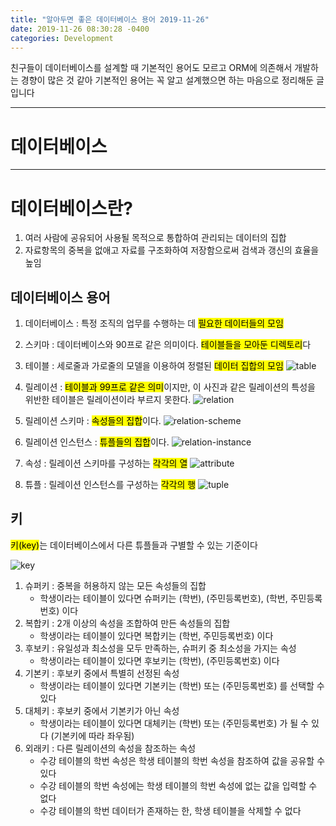 ```yaml
---
title: "알아두면 좋은 데이터베이스 용어 2019-11-26"
date: 2019-11-26 08:30:28 -0400
categories: Development
---
```

친구들이 데이터베이스를 설계할 때 기본적인 용어도 모르고 ORM에 의존해서 개발하는 경향이 많은 것 같아 기본적인 용어는 꼭 알고 설계했으면 하는 마음으로 정리해둔 글입니다
<hr>

# 데이터베이스
<hr>

# 데이터베이스란?
1. 여러 사람에 공유되어 사용될 목적으로 통합하여 관리되는 데이터의 집합
2. 자료항목의 중복을 없애고 자료를 구조화하여 저장함으로써 검색과 갱신의 효율을 높임


## 데이터베이스 용어
1. 데이터베이스 : 특정 조직의 업무를 수행하는 데 <mark>필요한 데이터들의 모임</mark>

2. 스키마 : 데이터베이스와 90프로 같은 의미이다. <mark>테이블들을 모아둔 디렉토리</mark>다

3. 테이블 : 세로줄과 가로줄의 모델을 이용하여 정렬된 <mark>데이터 집합의 모임</mark>
![table](https://user-images.githubusercontent.com/52072077/93692178-bd384080-fb2a-11ea-9192-429e892a164b.png)
4. 릴레이션 : <mark>테이블과 99프로 같은 의미</mark>이지만, 이 사진과 같은 릴레이션의 특성을 위반한 테이블은 릴레이션이라 부르지 못한다.
![relation](https://user-images.githubusercontent.com/52072077/93692167-98dc6400-fb2a-11ea-9364-c204b4e6a10c.png)
5. 릴레이션 스키마 : <mark>속성들의 집합</mark>이다.
![relation-scheme](https://user-images.githubusercontent.com/52072077/93692189-eb1d8500-fb2a-11ea-9476-4caf16e2ad57.png)
6. 릴레이션 인스턴스 : <mark>튜플들의 집합</mark>이다.
![relation-instance](https://user-images.githubusercontent.com/52072077/93692191-ee187580-fb2a-11ea-8a3a-d4c6034eacaa.png)
7. 속성 : 릴레이션 스키마를 구성하는 <mark>각각의 열</mark>
![attribute](https://user-images.githubusercontent.com/52072077/93692219-49e2fe80-fb2b-11ea-8cd2-f3f23ec9dc3e.png)
8. 튜플 : 릴레이션 인스턴스를 구성하는 <mark>각각의 행</mark>
![tuple](https://user-images.githubusercontent.com/52072077/93692028-bf999b00-fb28-11ea-8f94-da71874ab5b9.png)

## 키 
<mark>키(key)</mark>는 데이터베이스에서 다른 튜플들과 구별할 수 있는 기준이다

![key](https://user-images.githubusercontent.com/52072077/94326556-a0df4c80-ffdf-11ea-9484-1817c01f666f.png)

1. 슈퍼키 : 중복을 허용하지 않는 모든 속성들의 집합
    - 학생이라는 테이블이 있다면 슈퍼키는 (학번), (주민등록번호), (학번, 주민등록번호) 이다
2. 복합키 : 2개 이상의 속성을 조합하여 만든 속성들의 집합
    - 학생이라는 테이블이 있다면 복합키는 (학번, 주민등록번호) 이다
3. 후보키 : 유일성과 최소성을 모두 만족하는, 슈퍼키 중 최소성을 가지는 속성
    - 학생이라는 테이블이 있다면 후보키는 (학번), (주민등록번호) 이다
4. 기본키 : 후보키 중에서 특별히 선정된 속성
    - 학생이라는 테이블이 있다면 기본키는 (학번) 또는 (주민등록번호) 를 선택할 수 있다
5. 대체키 : 후보키 중에서 기본키가 아닌 속성
    - 학생이라는 테이블이 있다면 대체키는 (학번) 또는 (주민등록번호) 가 될 수 있다 (기본키에 따라 좌우됨)
6. 외래키 : 다른 릴레이션의 속성을 참조하는 속성
    - 수강 테이블의 학번 속성은 학생 테이블의 학번 속성을 참조하여 값을 공유할 수 있다
    - 수강 테이블의 학번 속성에는 학생 테이블의 학번 속성에 없는 값을 입력할 수 없다
    - 수강 테이블의 학번 데이터가 존재하는 한, 학생 테이블을 삭제할 수 없다
